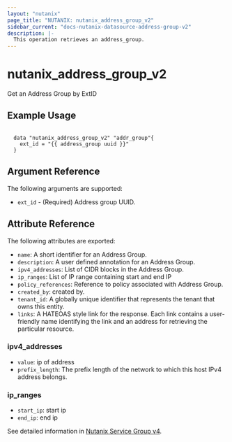 ```yaml
---
layout: "nutanix"
page_title: "NUTANIX: nutanix_address_group_v2"
sidebar_current: "docs-nutanix-datasource-address-group-v2"
description: |-
  This operation retrieves an address_group.
---
```


# nutanix_address_group_v2

Get an Address Group by ExtID

## Example Usage

``` hcl

  data "nutanix_address_group_v2" "addr_group"{
    ext_id = "{{ address_group uuid }}"
  }
```


## Argument Reference

The following arguments are supported:

* `ext_id` - (Required) Address group UUID.

## Attribute Reference

The following attributes are exported:

* `name`: A short identifier for an Address Group.
* `description`: A user defined annotation for an Address Group.
* `ipv4_addresses`: List of CIDR blocks in the Address Group.
* `ip_ranges`: List of IP range containing start and end IP
* `policy_references`: Reference to policy associated with Address Group.
* `created_by`: created by.
* `tenant_id`: A globally unique identifier that represents the tenant that owns this entity.
* `links`: A HATEOAS style link for the response. Each link contains a user-friendly name identifying the link and an address for retrieving the particular resource.


### ipv4_addresses
* `value`: ip of address
* `prefix_length`: The prefix length of the network to which this host IPv4 address belongs.


### ip_ranges
* `start_ip`: start ip
* `end_ip`: end ip




See detailed information in [Nutanix Service Group v4](https://developers.nutanix.com/api-reference?namespace=microseg&version=v4.0).